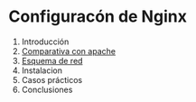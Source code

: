 # Configuracón de Nginx

1.  Introducción
2.  [Comparativa con apache](https://github.com/AleBayo/nginx/blob/main/Comparativa_Con_Apache.md)
3.  [Esquema de red](https://github.com/AleBayo/nginx/blob/main/Esquema_de_Red)
4.  Instalacion
5.  Casos prácticos
6.  Conclusiones
